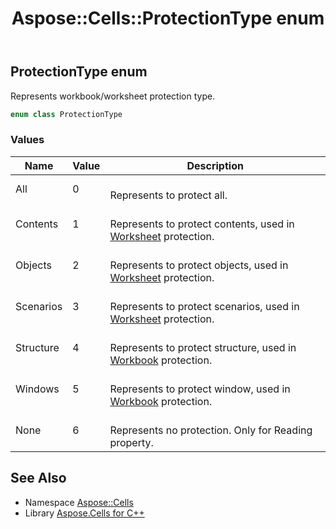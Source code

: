 ﻿---
title: Aspose::Cells::ProtectionType enum
linktitle: ProtectionType
second_title: Aspose.Cells for C++ API Reference
description: 'Aspose::Cells::ProtectionType enum. Represents workbook/worksheet protection type in C++.'
type: docs
weight: 24100
url: /cpp/aspose.cells/protectiontype/
---
## ProtectionType enum


Represents workbook/worksheet protection type.

```cpp
enum class ProtectionType
```

### Values

| Name | Value | Description |
| --- | --- | --- |
| All | 0 | <br>Represents to protect all. |
| Contents | 1 | <br>Represents to protect contents, used in [Worksheet](../worksheet/) protection. |
| Objects | 2 | <br>Represents to protect objects, used in [Worksheet](../worksheet/) protection. |
| Scenarios | 3 | <br>Represents to protect scenarios, used in [Worksheet](../worksheet/) protection. |
| Structure | 4 | <br>Represents to protect structure, used in [Workbook](../workbook/) protection. |
| Windows | 5 | <br>Represents to protect window, used in [Workbook](../workbook/) protection. |
| None | 6 | <br>Represents no protection. Only for Reading property. |

## See Also

* Namespace [Aspose::Cells](../)
* Library [Aspose.Cells for C++](../../)
